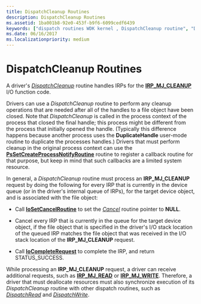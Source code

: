```yaml
---
title: DispatchCleanup Routines
description: DispatchCleanup Routines
ms.assetid: 1ba001b8-92e0-453f-b9f6-6099cedf6439
keywords: ["dispatch routines WDK kernel , DispatchCleanup routine", "DispatchCleanup routine", "IRP_MJ_CLEANUP I/O function code", "deallocating resources WDK kernel", "unmapping hardware memory", "unmapping user-mode memory", "unlocking user-mode memory", "cleaning up resources WDK kernel", "spin locks WDK kernel", "cleanup dispatch routines WDK kernel"]
ms.date: 06/16/2017
ms.localizationpriority: medium
---
```


# DispatchCleanup Routines





A driver's [*DispatchCleanup*](https://msdn.microsoft.com/library/windows/hardware/ff543233) routine handles IRPs for the [**IRP\_MJ\_CLEANUP**](https://msdn.microsoft.com/library/windows/hardware/ff550718) I/O function code.

Drivers can use a *DispatchCleanup* routine to perform any cleanup operations that are needed after all of the handles to a file object have been closed. Note that *DispatchCleanup* is called in the process context of the process that closed the final handle; this process might be different from the process that initially opened the handle. (Typically this difference happens because another process uses the **DuplicateHandle** user-mode routine to duplicate the processes handles.) Drivers that must perform cleanup in the original process context can use the [**PsSetCreateProcessNotifyRoutine**](https://msdn.microsoft.com/library/windows/hardware/ff559951) routine to register a callback routine for that purpose, but keep in mind that such callbacks are a limited system resource.

In general, a *DispatchCleanup* routine must process an **IRP\_MJ\_CLEANUP** request by doing the following for every IRP that is currently in the device queue (or in the driver's internal queue of IRPs), for the target device object, and is associated with the file object:

-   Call [**IoSetCancelRoutine**](https://msdn.microsoft.com/library/windows/hardware/ff549674) to set the [*Cancel*](https://msdn.microsoft.com/library/windows/hardware/ff540742) routine pointer to **NULL**.

-   Cancel every IRP that is currently in the queue for the target device object, if the file object that is specified in the driver's I/O stack location of the queued IRP matches the file object that was received in the I/O stack location of the **IRP\_MJ\_CLEANUP** request.

-   Call [**IoCompleteRequest**](https://msdn.microsoft.com/library/windows/hardware/ff548343) to complete the IRP, and return STATUS\_SUCCESS.

While processing an **IRP\_MJ\_CLEANUP** request, a driver can receive additional requests, such as [**IRP\_MJ\_READ**](https://msdn.microsoft.com/library/windows/hardware/ff550794) or [**IRP\_MJ\_WRITE**](https://msdn.microsoft.com/library/windows/hardware/ff550819). Therefore, a driver that must deallocate resources must also synchronize execution of its *DispatchCleanup* routine with other dispatch routines, such as [*DispatchRead*](https://msdn.microsoft.com/library/windows/hardware/ff543376) and [*DispatchWrite*](https://msdn.microsoft.com/library/windows/hardware/ff544034).

 

 




